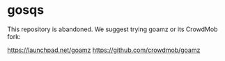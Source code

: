 gosqs
=====

This repository is abandoned. We suggest trying goamz or its CrowdMob fork:

https://launchpad.net/goamz
https://github.com/crowdmob/goamz
